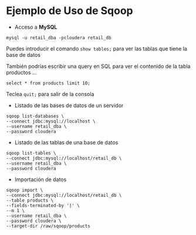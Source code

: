 # Ejemplo de Uso de Sqoop


- Acceso a **MySQL**

```
mysql -u retail_dba -pcloudera retail_db
```

Puedes introducir el comando `show tables;` para ver las tablas que tiene la base de datos

También podrías escribir una query en SQL para ver el contenido de la tabla productos ...

```
select * from products limit 10;
```

Teclea `quit;` para salir de la consola

- Listado de las bases de datos de un servidor

```
sqoop list-databases \
--connect jdbc:mysql://localhost \
--username retail_dba \
--password cloudera
```

- Listado de las tablas de una base de datos

```
sqoop list-tables \
--connect jdbc:mysql://localhost/retail_db \
--username retail_dba \
--password cloudera
``` 

- Importación de datos 

```
sqoop import \
--connect jdbc:mysql://localhost/retail_db \
--table products \
--fields-terminated-by '|' \
--m 1 \
--username retail_dba \
--password cloudera \
--target-dir /raw/sqoop/products
``` 